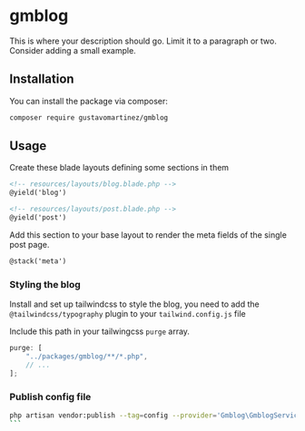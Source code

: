 # gmblog

This is where your description should go. Limit it to a paragraph or two. Consider adding a small example.

## Installation

You can install the package via composer:

```bash
composer require gustavomartinez/gmblog
```

## Usage

Create these blade layouts defining some sections in them

```html
<!-- resources/layouts/blog.blade.php -->
@yield('blog')
```

```html
<!-- resources/layouts/post.blade.php -->
@yield('post')
```

Add this section to your base layout to render the meta fields of the single post page.

```html
@stack('meta')
```

### Styling the blog

Install and set up tailwindcss to style the blog, you need to add the `@tailwindcss/typography` plugin to your `tailwind.config.js` file

Include this path in your tailwingcss `purge` array.

```js
purge: [
    "../packages/gmblog/**/*.php",
    // ...
];
```

### Publish config file

````bash
php artisan vendor:publish --tag=config --provider='Gmblog\GmblogServiceProvider'
```
````

